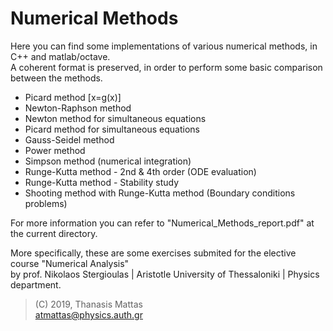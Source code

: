 # Numerical Methods

Here you can find some implementations of various numerical methods, in C++ and matlab/octave.  
Α coherent format is preserved, in order to perform some basic comparison between the methods.

* Picard method [x=g(x)]
* Newton-Raphson method
* Newton method for simultaneous equations
* Picard method for simultaneous equations
* Gauss-Seidel method
* Power method
* Simpson method (numerical integration)  
* Runge-Kutta method - 2nd & 4th order (ODE evaluation)
* Runge-Kutta method - Stability study
* Shooting method with Runge-Kutta method (Boundary conditions problems)

For more information you can refer to "Numerical_Methods_report.pdf" at the current directory.

More specifically, these are some exercises submited for the elective course "Numerical Analysis"  
by prof. Nikolaos Stergioulas | Aristotle University of Thessaloniki | Physics department.

>(C) 2019, Thanasis Mattas  
>atmattas@physics.auth.gr